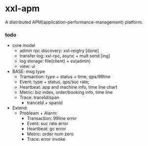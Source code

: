 # xxl-apm
A distributed APM(application-performance-management) platform.


### todo
- core model
    - admin rpc discovery: xxl-reigtry [done]
    - transfer log: xxl-rpc, async + mult send [ing]
    - log storage: file(client) + es(admin)
    - view: ui  
- BASE: msg type
    - Transaction: type + status + time, qps/99line
    - Event: type + status, qps/suc rate;
    - Heartbeat: app and machine info, time line chart 
    - Metric: biz index, order/booking info, time line
    - Trace: traceId/span
        - tranceId + spanId
- Extend: 
    - Probleam + Alarm:
        - Transaction: 99line error
        - Event: suc rate error
        - Heartbeat: gc error 
        - Metric: order num zero
        - Trace: error invoke